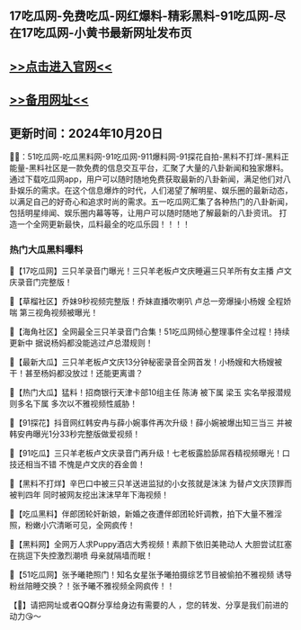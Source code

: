 17吃瓜网-免费吃瓜-网红爆料-精彩黑料-91吃瓜网-尽在17吃瓜网-小黄书最新网址发布页
----
[>>点击进入官网<<](https://chigua911.github.io/)
----
[>>备用网址<<](https://chigua911.github.io/)
----
更新时间：2024年10月20日
----
🔞📢：51吃瓜网-吃瓜黑料网-91吃瓜网-911爆料网-91探花自拍-黑料不打烊-黑料正能量-黑料社区是一款免费的信息交互平台，汇聚了大量的八卦新闻和独家爆料。通过下载吃瓜网app，用户可以随时随地免费获取最新的八卦新闻，满足他们对八卦娱乐的需求。在这个信息爆炸的时代，人们渴望了解明星、娱乐圈的最新动态，以满足自己的好奇心和追求时尚的需求。五一吃瓜网汇集了各种热门的八卦新闻，包括明星绯闻、娱乐圈内幕等等，让用户可以随时随地了解最新的八卦资讯。 打造一个全网更新最快，瓜料最全的吃瓜乐园！！！！

<h3>热门大瓜黑料曝料</h3>

📢【17吃瓜网】三只羊录音门曝光！三只羊老板卢文庆睡遍三只羊所有女主播 卢文庆录音门完整版！

📢【草榴社区】乔妹9秒视频完整版！乔妹直播吹喇叭 卢总一旁爆操小杨嫂 全程娇喘 第三视角视频被曝光！

📢【海角社区】全网最全三只羊录音门合集！51吃瓜网倾心整理事件全过程！持续更新中 据说杨妈都没能逃过卢总潜规则！

📢【最新大瓜】三只羊老板卢文庆13分钟秘密录音全网首发！小杨嫂和大杨嫂被干！甚至杨妈都没放过！还能更离谱？

📢【热门大瓜】猛料！招商银行天津卡部10组主任 陈涛 被下属 梁玉 实名举报潜规则多名下属 多次以不雅视频性威胁！

📢【91探花】抖音网红韩安冉与薛小婉事件再次升级！薛小婉被爆出知三当三 并被韩安冉曝光1分33秒完整版做爱视频！

📢【91吃瓜】三只羊老板卢文庆录音门再升级！七老板露脸舔屌吞精视频曝光！口技还相当不错 不愧是卢文庆的吞金兽！

📢【黑料不打烊】辛巴口中被三只羊送进监狱的小女孩就是沫沫 为替卢文庆顶罪而被判四年 同时被网友挖出沫沫早年下海视频！

📢【吃瓜黑料】伴郎团轮奸新娘，新婚之夜遭伴郎团轮奸调教，拍下大量不雅淫照，粉嫩小穴清晰可见，全网疯传！

📢【黑料网】全网万人求Puppy酒店大秀视频！素颜下依旧美艳动人 大胆尝试肛塞在挑逗下失控激烈潮喷 母亲就隔墙而眠！

📢【51吃瓜网】张予曦艳照门！知名女星张予曦拍摄综艺节目被偷拍不雅视频 诱导粉丝陪睡交换？！张予曦不雅视频全网疯传！！

【🔞】请把网址或者QQ群分享给身边有需要的人 ，您的转发、分享是我们前进的动力😘～
